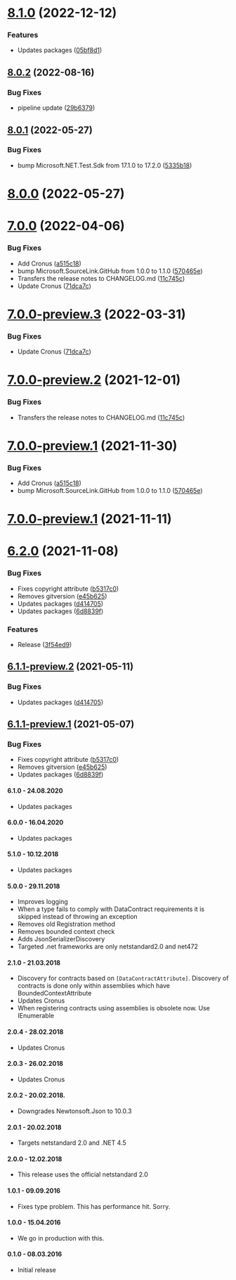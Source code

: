 # [8.1.0](https://github.com/Elders/Cronus.Serialization.NewtonsoftJson/compare/v8.0.2...v8.1.0) (2022-12-12)


### Features

* Updates packages ([05bf8d1](https://github.com/Elders/Cronus.Serialization.NewtonsoftJson/commit/05bf8d132a60b5abe1cf42fa4ef68a892e1d1fff))

## [8.0.2](https://github.com/Elders/Cronus.Serialization.NewtonsoftJson/compare/v8.0.1...v8.0.2) (2022-08-16)


### Bug Fixes

* pipeline update ([29b6379](https://github.com/Elders/Cronus.Serialization.NewtonsoftJson/commit/29b6379c7851025ffdc4c8c817f066cb1af1beec))

## [8.0.1](https://github.com/Elders/Cronus.Serialization.NewtonsoftJson/compare/v8.0.0...v8.0.1) (2022-05-27)


### Bug Fixes

* bump Microsoft.NET.Test.Sdk from 17.1.0 to 17.2.0 ([5335b18](https://github.com/Elders/Cronus.Serialization.NewtonsoftJson/commit/5335b1885149acfd783ccfcbec72c304118fb8ba))

# [8.0.0](https://github.com/Elders/Cronus.Serialization.NewtonsoftJson/compare/v7.0.0...v8.0.0) (2022-05-27)

# [7.0.0](https://github.com/Elders/Cronus.Serialization.NewtonsoftJson/compare/v6.2.0...v7.0.0) (2022-04-06)


### Bug Fixes

* Add Cronus ([a515c18](https://github.com/Elders/Cronus.Serialization.NewtonsoftJson/commit/a515c181d74b9979f8491a416dac9965816eff16))
* bump Microsoft.SourceLink.GitHub from 1.0.0 to 1.1.0 ([570465e](https://github.com/Elders/Cronus.Serialization.NewtonsoftJson/commit/570465ea708de3ed33ff2bb561de73fba92a1246))
* Transfers the release notes to CHANGELOG.md ([11c745c](https://github.com/Elders/Cronus.Serialization.NewtonsoftJson/commit/11c745c5f7508fea6ddcd605aad960d18ee7ba63))
* Update Cronus ([71dca7c](https://github.com/Elders/Cronus.Serialization.NewtonsoftJson/commit/71dca7c753006cacb07221ca931cf0313b5fb2e0))

# [7.0.0-preview.3](https://github.com/Elders/Cronus.Serialization.NewtonsoftJson/compare/v7.0.0-preview.2...v7.0.0-preview.3) (2022-03-31)


### Bug Fixes

* Update Cronus ([71dca7c](https://github.com/Elders/Cronus.Serialization.NewtonsoftJson/commit/71dca7c753006cacb07221ca931cf0313b5fb2e0))

# [7.0.0-preview.2](https://github.com/Elders/Cronus.Serialization.NewtonsoftJson/compare/v7.0.0-preview.1...v7.0.0-preview.2) (2021-12-01)


### Bug Fixes

* Transfers the release notes to CHANGELOG.md ([11c745c](https://github.com/Elders/Cronus.Serialization.NewtonsoftJson/commit/11c745c5f7508fea6ddcd605aad960d18ee7ba63))

# [7.0.0-preview.1](https://github.com/Elders/Cronus.Serialization.NewtonsoftJson/compare/v6.2.0...v7.0.0-preview.1) (2021-11-30)


### Bug Fixes

* Add Cronus ([a515c18](https://github.com/Elders/Cronus.Serialization.NewtonsoftJson/commit/a515c181d74b9979f8491a416dac9965816eff16))
* bump Microsoft.SourceLink.GitHub from 1.0.0 to 1.1.0 ([570465e](https://github.com/Elders/Cronus.Serialization.NewtonsoftJson/commit/570465ea708de3ed33ff2bb561de73fba92a1246))

# [7.0.0-preview.1](https://github.com/Elders/Cronus.Serialization.NewtonsoftJson/compare/v6.1.1-preview.2...v7.0.0-preview.1) (2021-11-11)

# [6.2.0](https://github.com/Elders/Cronus.Serialization.NewtonsoftJson/compare/v6.1.0...v6.2.0) (2021-11-08)


### Bug Fixes

* Fixes copyright attribute ([b5317c0](https://github.com/Elders/Cronus.Serialization.NewtonsoftJson/commit/b5317c0952e520fd2c3b2b2885bbf780990aa34b))
* Removes gitversion ([e45b625](https://github.com/Elders/Cronus.Serialization.NewtonsoftJson/commit/e45b625040416b1ee0b704a89ace1e6965204a2a))
* Updates packages ([d414705](https://github.com/Elders/Cronus.Serialization.NewtonsoftJson/commit/d414705d01b5739ea5c37bbcf4246ae1ffd32836))
* Updates packages ([6d8839f](https://github.com/Elders/Cronus.Serialization.NewtonsoftJson/commit/6d8839f945e59361bf65430e696e1ae895d74a2e))


### Features

* Release ([3f54ed9](https://github.com/Elders/Cronus.Serialization.NewtonsoftJson/commit/3f54ed94a778f21bb6ded2d027afcd5ce74fba25))

## [6.1.1-preview.2](https://github.com/Elders/Cronus.Serialization.NewtonsoftJson/compare/v6.1.1-preview.1...v6.1.1-preview.2) (2021-05-11)


### Bug Fixes

* Updates packages ([d414705](https://github.com/Elders/Cronus.Serialization.NewtonsoftJson/commit/d414705d01b5739ea5c37bbcf4246ae1ffd32836))

## [6.1.1-preview.1](https://github.com/Elders/Cronus.Serialization.NewtonsoftJson/compare/v6.1.0...v6.1.1-preview.1) (2021-05-07)


### Bug Fixes

* Fixes copyright attribute ([b5317c0](https://github.com/Elders/Cronus.Serialization.NewtonsoftJson/commit/b5317c0952e520fd2c3b2b2885bbf780990aa34b))
* Removes gitversion ([e45b625](https://github.com/Elders/Cronus.Serialization.NewtonsoftJson/commit/e45b625040416b1ee0b704a89ace1e6965204a2a))
* Updates packages ([6d8839f](https://github.com/Elders/Cronus.Serialization.NewtonsoftJson/commit/6d8839f945e59361bf65430e696e1ae895d74a2e))

#### 6.1.0 - 24.08.2020
* Updates packages

#### 6.0.0 - 16.04.2020
* Updates packages

#### 5.1.0 - 10.12.2018
* Updates packages

#### 5.0.0 - 29.11.2018
* Improves logging
* When a type fails to comply with DataContract requirements it is skipped instead of throwing an exception
* Removes old Registration method
* Removes bounded context check
* Adds JsonSerializerDiscovery
* Targeted .net frameworks are only netstandard2.0 and net472

#### 2.1.0 - 21.03.2018
* Discovery for contracts based on `[DataContractAttribute]`. Discovery of contracts is done only within assemblies which have BoundedContextAttribute
* Updates Cronus
* When registering contracts using assemblies is obsolete now. Use IEnumerable<Type>

#### 2.0.4 - 28.02.2018
* Updates Cronus

#### 2.0.3 - 26.02.2018
* Updates Cronus

#### 2.0.2 - 20.02.2018.
* Downgrades Newtonsoft.Json to 10.0.3

#### 2.0.1 - 20.02.2018
* Targets netstandard 2.0 and .NET 4.5

#### 2.0.0 - 12.02.2018
* This release uses the official netstandard 2.0

#### 1.0.1 - 09.09.2016
* Fixes type problem. This has performance hit. Sorry.

#### 1.0.0 - 15.04.2016
* We go in production with this.

#### 0.1.0 - 08.03.2016
* Initial release
